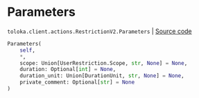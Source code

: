 # Parameters
`toloka.client.actions.RestrictionV2.Parameters` | [Source code](https://github.com/Toloka/toloka-kit/blob/v1.2.1/src/client/actions.py#L103)

```python
Parameters(
    self,
    *,
    scope: Union[UserRestriction.Scope, str, None] = None,
    duration: Optional[int] = None,
    duration_unit: Union[DurationUnit, str, None] = None,
    private_comment: Optional[str] = None
)
```

